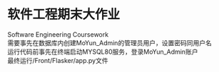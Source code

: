 # 软件工程期末大作业
Software Engineering Coursework</br>
需要事先在数据库内创建MoYun_Admin的管理员用户，设置密码同用户名</br>
运行代码前事先在终端启动MYSQL80服务，登录MoYun_Admin账户</br>
最终运行/Front/Flasker/app.py文件
